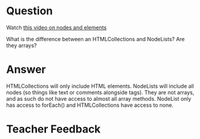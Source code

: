 # Question

Watch [this video on nodes and elements](https://www.youtube.com/watch?v=rhvec8cXLlo)

What is the difference between an HTMLCollections and NodeLists? Are they arrays?

# Answer

HTMLCollections will only include HTML elements. NodeLists will include all nodes (so things like text or comments alongside tags). They are not arrays, and as such do not have access to almost all array methods. NodeList only has access to forEach() and HTMLCollections have access to none.

# Teacher Feedback
